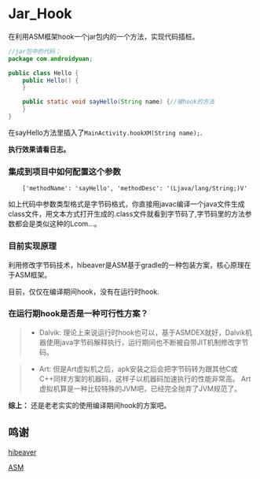 # Jar_Hook
在利用ASM框架hook一个jar包内的一个方法，实现代码插桩。


``` java
//jar包中的代码：
package com.androidyuan;

public class Hello {
    public Hello() {
    }

    public static void sayHello(String name) {//被hook的方法
    }
}


```

在sayHello方法里插入了`MainActivity.hookXM(String name);`.

**执行效果请看日志。**

### 集成到项目中如何配置这个参数

```
    ['methodName': 'sayHello', 'methodDesc': '(Ljava/lang/String;)V'
```

如上代码中参数类型格式是字节码格式，你直接用javac编译一个java文件生成class文件，用文本方式打开生成的.class文件就看到字节码了,字节码里的方法参数都会是类似这种的Lcom...。


### 目前实现原理


利用修改字节码技术，hibeaver是ASM基于gradle的一种包装方案，核心原理在于ASM框架。

目前，仅仅在编译期间hook，没有在运行时hook.

### 在运行期hook是否是一种可行性方案？

> + Dalvik:
    理论上来说运行时hook也可以，基于ASMDEX就好，Dalvik机器使用java字节码解释执行，运行期间也不断被自带JIT机制修改字节码。

> + Art:
    但是Art虚拟机之后，apk安装之后会把字节码转为跟其他C或C++同样方案的机器码，这样子以机器码加速执行的性能非常高。
    Art虚拟机算是一种比较特殊的JVM吧，已经完全抛弃了JVM规范了。


**综上：**
    还是老老实实的使用编译期间hook的方案吧。


## 鸣谢

[hibeaver](https://github.com/BryanSharp/hibeaver)

[ASM](https://github.com/marchof/asm)
